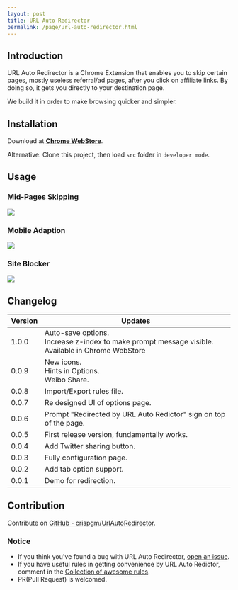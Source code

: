 ```yaml
---
layout: post
title: URL Auto Redirector
permalink: /page/url-auto-redirector.html
---
```


## Introduction

URL Auto Redirector is a Chrome Extension that enables you to skip certain pages, mostly useless referral/ad pages, after you click on affiliate links.
By doing so, it gets you directly to your destination page.

We build it in order to make browsing quicker and simpler.

## Installation

Download at [__Chrome WebStore__](https://chrome.google.com/webstore/detail/mckfcfnegaimgcgepikhdnajpkkhdnkn).

Alternative: Clone this project, then load ```src``` folder in ```developer mode```.

## Usage

### Mid-Pages Skipping

![](https://raw.githubusercontent.com/crispgm/UrlAutoRedirector/master/promotion/midpage-skipping.png)

### Mobile Adaption

![](https://raw.githubusercontent.com/crispgm/UrlAutoRedirector/master/promotion/mobile-adaption.png)

### Site Blocker

![](https://raw.githubusercontent.com/crispgm/UrlAutoRedirector/master/promotion/site-blocker.png)

## Changelog

|Version|<center>Updates</center>|
|-------|-------|
| 1.0.0 | Auto-save options.<br>Increase z-index to make prompt message visible.<br>Available in Chrome WebStore | 
| 0.0.9 | New icons.<br>Hints in Options.<br>Weibo Share. |
| 0.0.8 | Import/Export rules file. |
| 0.0.7 | Re designed UI of options page. |
| 0.0.6 | Prompt "Redirected by URL Auto Redictor" sign on top of the page. |
| 0.0.5 | First release version, fundamentally works. |
| 0.0.4 | Add Twitter sharing button. |
| 0.0.3 | Fully configuration page. |
| 0.0.2 | Add tab option support. |
| 0.0.1 | Demo for redirection. |

## Contribution

Contribute on [GitHub - crispgm/UrlAutoRedirector](https://github.com/crispgm/UrlAutoRedirector).

### Notice

* If you think you've found a bug with URL Auto Redirector, [open an issue](https://github.com/crispgm/UrlAutoRedirector/issues/new).
* If you have useful rules in getting convenience by URL Auto Redictor, comment in the [Collection of awesome rules](https://github.com/crispgm/UrlAutoRedirector/issues/17).
* PR(Pull Request) is welcomed.
